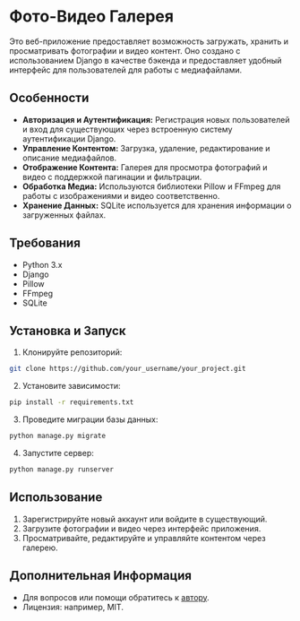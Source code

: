 # Фото-Видео Галерея

Это веб-приложение предоставляет возможность загружать, хранить и просматривать фотографии и видео контент. Оно создано с использованием Django в качестве бэкенда и предоставляет удобный интерфейс для пользователей для работы с медиафайлами.

## Особенности

- **Авторизация и Аутентификация:** Регистрация новых пользователей и вход для существующих через встроенную систему аутентификации Django.
- **Управление Контентом:** Загрузка, удаление, редактирование и описание медиафайлов.
- **Отображение Контента:** Галерея для просмотра фотографий и видео с поддержкой пагинации и фильтрации.
- **Обработка Медиа:** Используются библиотеки Pillow и FFmpeg для работы с изображениями и видео соответственно.
- **Хранение Данных:** SQLite используется для хранения информации о загруженных файлах.

## Требования

- Python 3.x
- Django
- Pillow
- FFmpeg
- SQLite

## Установка и Запуск

1. Клонируйте репозиторий: 
``` bash
git clone https://github.com/your_username/your_project.git
```
2. Установите зависимости: 
``` bash
pip install -r requirements.txt
```
3. Проведите миграции базы данных: 
``` bash
python manage.py migrate
```
4. Запустите сервер:
``` bash
python manage.py runserver
```

## Использование

1. Зарегистрируйте новый аккаунт или войдите в существующий.
2. Загрузите фотографии и видео через интерфейс приложения.
3. Просматривайте, редактируйте и управляйте контентом через галерею.


## Дополнительная Информация

- Для вопросов или помощи обратитесь к [автору](mailto:cima19056@gmail.com).
- Лицензия: например, MIT.

